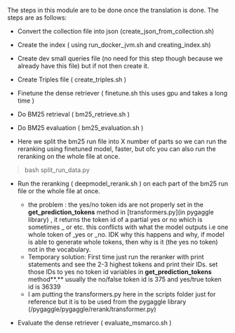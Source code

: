 The steps in this module are to be done once the translation is done. The steps are as follows:

- Convert the collection file into json (create_json_from_collection.sh)

- Create the index ( using run_docker_jvm.sh and creating_index.sh)

- Create dev small queries file (no need for this step though because we already have this file) but if not then create it.

- Create Triples file ( create_triples.sh )

- Finetune the dense retriever  ( finetune.sh  this uses gpu and takes a long time )

- Do BM25 retrieval ( bm25_retrieve.sh )

- Do BM25 evaluation ( bm25_evaluation.sh )

- Here we split the bm25 run file into X number of parts so we can run the reranking using finetuned model, faster, but ofc you can also run the reranking on the whole file at once.
> bash split_run_data.py

- Run the reranking ( deepmodel_rerank.sh ) on each part of the bm25 run file or the whole file at once.
    - the problem :  the yes/no token ids are not properly set in the **get_prediction_tokens** method in [transformers.py](in pygaggle library) , it returns the token id of a partial yes or no which is sometimes _ or etc. this conflicts with what the model outputs i.e one whole token of _yes or _no. 
    IDK why this happens and why, if model is able to generate whole tokens, then why is it (the yes no token) not in the vocabulary.
    - Temporary solution: First time just run the reranker with print statements and see the 2-3 highest tokens and print their IDs. set those IDs to yes no token id variables in **get_prediction_tokens** method**.**
    usually the no/false token id is 375 and yes/true token id is 36339
    - I am putting the transformers.py here in the scripts folder just for reference but it is to be used from the pygaggle library (/pygaggle/pygaggle/rerank/transformer.py)

- Evaluate the dense retriever ( evaluate_msmarco.sh )
